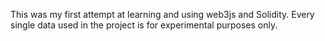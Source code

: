 This was my first attempt at learning and using web3js and Solidity.
Every single data used in the project is for experimental purposes only.
